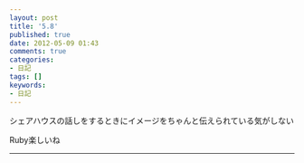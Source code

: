 ```yaml
---
layout: post
title: '5.8'
published: true
date: 2012-05-09 01:43
comments: true
categories:
- 日記
tags: []
keywords:
- 日記
---
```

シェアハウスの話しをするときにイメージをちゃんと伝えられている気がしない

Ruby楽しいね

---

